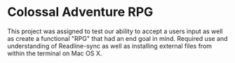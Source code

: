 Colossal Adventure RPG
====================

This project was assigned to test our ability to accept a users input as well as create a functional "RPG" that had an end goal in mind. Required use and understanding of Readline-sync as well as installing external files from within the terminal on Mac OS X.